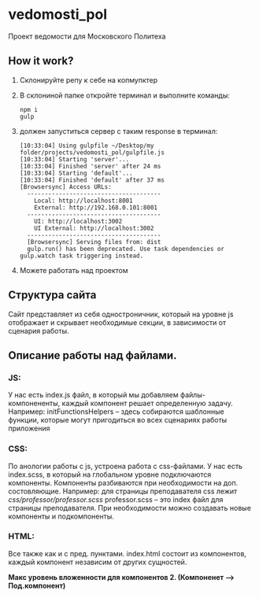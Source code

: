 # vedomosti_pol
Проект ведомости для Московского Политеха


## How it work?
  1. Склонируйте репу к себе на копмупктер
  2. В склониной папке откройте терминал и выполните команды:
     ``` 
     npm i
     gulp
     ```
    
  3. должен запуститься сервер с таким response в терминал:

     ```
     [10:33:04] Using gulpfile ~/Desktop/my folder/projects/vedomosti_pol/gulpfile.js
     [10:33:04] Starting 'server'...
     [10:33:04] Finished 'server' after 24 ms
     [10:33:04] Starting 'default'...
     [10:33:04] Finished 'default' after 37 ms
     [Browsersync] Access URLs:
       --------------------------------------
         Local: http://localhost:8001
         External: http://192.168.0.101:8001
       --------------------------------------
         UI: http://localhost:3002
         UI External: http://localhost:3002
       --------------------------------------
       [Browsersync] Serving files from: dist
       gulp.run() has been deprecated. Use task dependencies or gulp.watch task triggering instead.
     ```
  4. Можете работать над проектом


## Структура сайта
Сайт представляет из себя одностроничник, который на уровне js отображает и скрывает необходимые секции, в зависимости от сценария работы.


## Описание работы над файлами.
### JS:
У нас есть index.js файл, в который мы добавляем файлы-компонененты, каждый компонент решает определенную задачу. 
Например: initFunctionsHelpers – здесь собираются шаблонные функции, которые могут пригодиться во всех сценариях работы приложения

### CSS:
По анологии работы с js, устроена работа с css-файлами. 
У нас есть index.scss, в который на глобальном уровне подключаются компоненты. Компоненты разбиваются при необходимости на доп. состовляющие. Например: для страницы преподавателя css лежит *css/professor/professor.scss*  professor.scss – это index файл для страницы преподавателя.
При необходимости можно создавать новые компоненты и подкомпоненты.

### HTML:
Все также как и с пред. пунктами.
index.html состоит из компонентов, каждый компонент независим от других сущностей.


**Макс уровень вложенности для компонентов 2. (Компоненет –> Под.компонент)**
